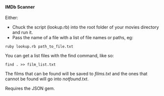 #### IMDb Scanner

Either:
* Chuck the script (lookup.rb) into the root folder of your movies directory and run it.
* Pass the name of a file with a list of file names or paths, eg:
```
ruby lookup.rb path_to_file.txt
```
You can get a list files with the find command, like so:
```
find . >> film_list.txt
```

The films that can be found will be saved to _films.txt_ and the ones that cannot be found will go into _notfound.txt_.

Requires the JSON gem.